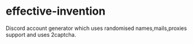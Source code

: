 # effective-invention
Discord account generator which uses randomised names,mails,proxies support and uses 2captcha. 
